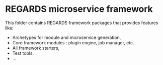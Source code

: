 # REGARDS microservice framework

This folder contains REGARDS framework packages that provides features like:
* Archetypes for module and microservice generation,
* Core framework modules : plugin engine, job manager, etc.
* All framework starters,
* Test tools.
* ...
